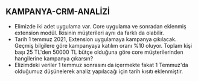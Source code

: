 ## KAMPANYA-CRM-ANALİZİ
* Elimizde iki adet uygulama var. Core uygulama ve sonradan eklenmiş extension modül. İkisinin müşterileri aynı da farklı da olabilir.
* Tarih 1 temmuz 2021, Extension uygulamaya kampanya çıkılacak. Geçmiş bilgilere göre kampanyaya katılım oranı %10 oluyor. Toplam kişi başı 25 TL'den 50000 TL bütçe olduğuna göre core müşterilerinden hangilerine kampanya çıkarsın?
* Elizimdeki veriler 1 temmuz sonrasını da içermekte fakat 1 Temmuz'da olduğumuz düşünelerek analiz yapılacağı için tarih kısıtı eklenmiştir.
